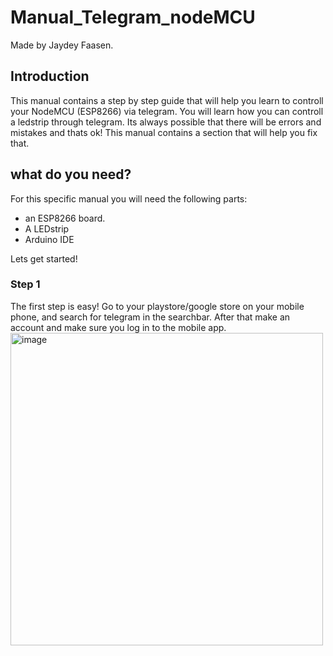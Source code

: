 # Manual_Telegram_nodeMCU
Made by Jaydey Faasen. 

## Introduction ##
This manual contains a step by step guide that will help you learn to controll your NodeMCU (ESP8266) via telegram. You will learn how you can controll a ledstrip through telegram. Its always possible that there will be errors and mistakes and thats ok! This manual contains a section that will help you fix that. 

## what do you need? ##
For this specific manual you will need the following parts:
* an ESP8266 board.
* A LEDstrip
* Arduino IDE

Lets get started!

### Step 1 ###
The first step is easy! Go to your playstore/google store on your mobile phone, and search for telegram in the searchbar. After that make an account and make sure you log in to the mobile app. 
<img width="500" alt="image" src="https://github.com/user-attachments/assets/34f7b075-c6b8-4145-87d7-5cf8513a3b62" />


